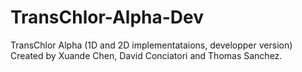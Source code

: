 # TransChlor-Alpha-Dev
TransChlor Alpha (1D and 2D implementataions, developper version)
Created by Xuande Chen, David Conciatori and Thomas Sanchez.

